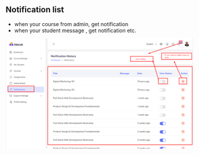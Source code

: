 
## <strong> Notification list</strong>

- when your course from admin, get notification
- when your student message , get notification etc.

![src](/assets/lms/images/ins-dashboard/notification/list.png)
